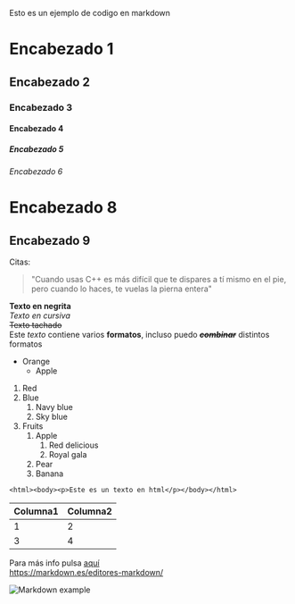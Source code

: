 Esto es un ejemplo de codigo en markdown 
# Encabezado 1
## Encabezado 2
### Encabezado 3
#### Encabezado 4
##### Encabezado 5
###### Encabezado 6  
Encabezado 8
=
Encabezado 9
-  
Citas:
> "Cuando usas C++ es más difícil que te dispares a tí mismo en el pie, pero cuando lo haces, te vuelas la pierna entera"  

**Texto en negrita**  
*Texto en cursiva*  
~~Texto tachado~~  
Este *texto* contiene varios **formatos**, incluso puedo ~~***combinar***~~ distintos formatos
* Orange
    * Apple
1. Red
2. Blue
    1. Navy blue
    2. Sky blue
3. Fruits
    1. Apple
        1. Red delicious
        2. Royal gala
    2. Pear
    3. Banana

``<html><body><p>Este es un texto en html</p></body></html>``

|Columna1|Columna2|
|--|--|
|1|2|
|3|4|

Para más info pulsa [aquí](https://markdown.es/)  
<https://markdown.es/editores-markdown/>

![Markdown example](https://miguelpaz.github.io/assets/images/markdownpreview.png "Markdown example")





